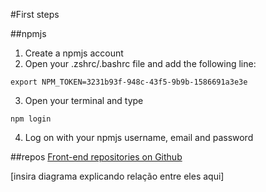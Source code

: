 #First steps

##npmjs

1. Create a npmjs account
2. Open your .zshrc/.bashrc file and add the following line:
```
export NPM_TOKEN=3231b93f-948c-43f5-9b9b-1586691a3e3e
```
3. Open your terminal and type
```
npm login
```
4. Log on with your npmjs username, email and password

##repos
[Front-end repositories on Github](https://github.com/search?q=topic%3Adevfront+org%3Anodis-com-br&type=Repositories)

[insira diagrama explicando relação entre eles aqui]
